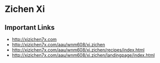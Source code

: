 # Zichen Xi

## Important Links

- http://xizichen7x.com
- http://xizichen7x.com/aau/wnm608/xi.zichen
- http://xizichen7x.com/aau/wnm608/xi.zichen/recipes/index.html
- http://xizichen7x.com/aau/wnm608/xi.zichen/landingpage/index.html

